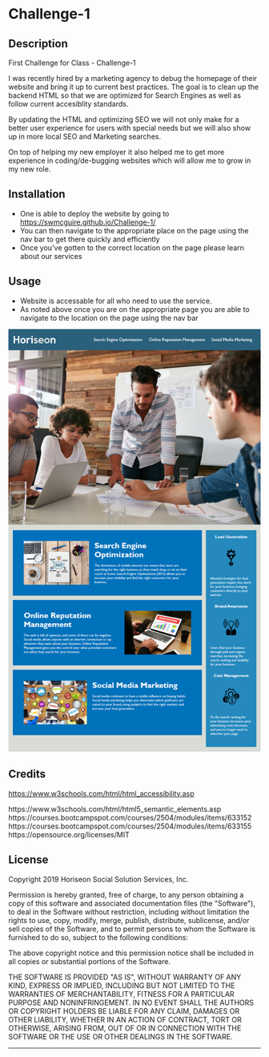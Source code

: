 # Challenge-1

## Description

First Challenge for Class - Challenge-1

I was recently hired by a marketing agency to debug the homepage of their website and bring it up to current best practices.  The goal is to clean up the backend HTML so that we are optimized for Search Engines as well as follow current accesiblity standards.

By updating the HTML and optimizing SEO we will not only make for a better user experience for users with special needs but we will also show up in more local SEO and Marketing searches.

On top of helping my new employer it also helped me to get more experience in coding/de-bugging websites which will allow me to grow in my new role.

## Installation

- One is able to deploy the website by going to https://swmcguire.github.io/Challenge-1/
- You can then navigate to the appropriate place on the page using the nav bar to get there quickly and efficiently
- Once you've gotten to the correct location on the page please learn about our services

## Usage

- Website is accessable for all who need to use the service.
- As noted above once you are on the appropriate page you are able to navigate to the location on the page using the nav bar

![alt text](assets/images/Website-mockup.png)

## Credits

<Accessability> https://www.w3schools.com/html/html_accessibility.asp
<HTML Semantic Elements> https://www.w3schools.com/html/html5_semantic_elements.asp
<How to Create a Professional Project README> https://courses.bootcampspot.com/courses/2504/modules/items/633152
<How to Deploy a site> https://courses.bootcampspot.com/courses/2504/modules/items/633155
<MIT License Rules > https://opensource.org/licenses/MIT 

## License

Copyright 2019 Horiseon Social Solution Services, Inc.

Permission is hereby granted, free of charge, to any person obtaining a copy of this software and associated documentation files (the "Software"), to deal in the Software without restriction, including without limitation the rights to use, copy, modify, merge, publish, distribute, sublicense, and/or sell copies of the Software, and to permit persons to whom the Software is furnished to do so, subject to the following conditions:

The above copyright notice and this permission notice shall be included in all copies or substantial portions of the Software.

THE SOFTWARE IS PROVIDED "AS IS", WITHOUT WARRANTY OF ANY KIND, EXPRESS OR IMPLIED, INCLUDING BUT NOT LIMITED TO THE WARRANTIES OF MERCHANTABILITY, FITNESS FOR A PARTICULAR PURPOSE AND NONINFRINGEMENT. IN NO EVENT SHALL THE AUTHORS OR COPYRIGHT HOLDERS BE LIABLE FOR ANY CLAIM, DAMAGES OR OTHER LIABILITY, WHETHER IN AN ACTION OF CONTRACT, TORT OR OTHERWISE, ARISING FROM, OUT OF OR IN CONNECTION WITH THE SOFTWARE OR THE USE OR OTHER DEALINGS IN THE SOFTWARE.


---

